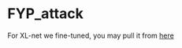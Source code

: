 # FYP_attack

For XL-net we fine-tuned, you may pull it from [here](https://huggingface.co/ken1in/xlnet-ag_news)
